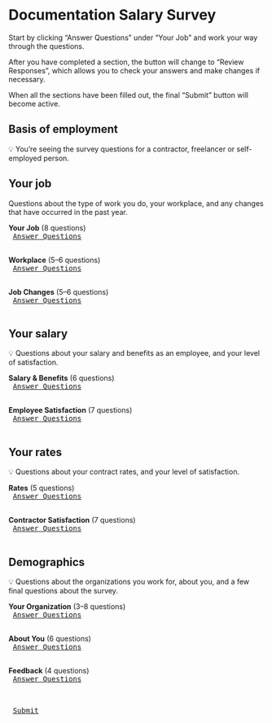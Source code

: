 # Documentation Salary Survey

Start by clicking “Answer Questions” under “Your Job” and work your way through the questions.

After you have completed a section, the button will change to “Review Responses”, which allows you to check your answers and make changes if necessary.

When all the sections have been filled out, the final “Submit” button will become active.

## Basis of employment

:bulb: You’re seeing the survey questions for a contractor, freelancer or self-employed person.

## Your job

Questions about the type of work you do, your workplace, and any changes that have occurred in the past year.

**Your Job** (8 questions) <kbd> <br> [Answer Questions](/A_employment_parameters/1.md) <br> </kbd>

**Workplace** (5–6 questions) <kbd> <br> [Answer Questions]() <br> </kbd>

**Job Changes** (5–6 questions) <kbd> <br> [Answer Questions]() <br> </kbd>

## Your salary

:bulb: Questions about your salary and benefits as an employee, and your level of satisfaction.

**Salary & Benefits** (6 questions) <kbd> <br> [Answer Questions]() <br> </kbd>

**Employee Satisfaction** (7 questions) <kbd> <br> [Answer Questions]() <br> </kbd>

## Your rates

:bulb: Questions about your contract rates, and your level of satisfaction.

**Rates** (5 questions) <kbd> <br> [Answer Questions]() <br> </kbd>

**Contractor Satisfaction** (7 questions) <kbd> <br> [Answer Questions]() <br> </kbd>

## Demographics

:bulb: Questions about the organizations you work for, about you, and a few final questions about the survey.

**Your Organization** (3–8 questions) <kbd> <br> [Answer Questions]() <br> </kbd>

**About You** (6 questions) <kbd> <br> [Answer Questions]() <br> </kbd>

**Feedback** (4 questions) <kbd> <br> [Answer Questions]() <br> </kbd>

<kbd> <br> [Submit]() <br> </kbd>